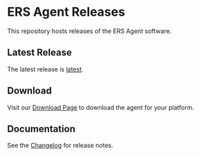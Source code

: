 # ERS Agent Releases

This repository hosts releases of the ERS Agent software.

## Latest Release

The latest release is [latest](https://github.com/forewall/ers-release/releases/tag/latest).

## Download

Visit our [Download Page](https://forewall.github.io/ers-release/) to download the agent for your platform.

## Documentation

See the [Changelog](https://forewall.github.io/ers-release/changelog) for release notes.
